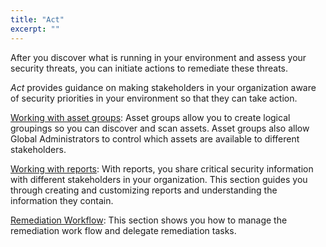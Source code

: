 ```yaml
---
title: "Act"
excerpt: ""
---
```

After you discover what is running in your environment and assess your security threats, you can initiate actions to remediate these threats.

_Act_ provides guidance on making stakeholders in your organization aware of security priorities in your environment so that they can take action.

[Working with asset groups](doc:working-with-asset-groups): Asset groups allow you to create logical groupings so you can discover and scan assets. Asset groups also allow Global Administrators to control which assets are available to different stakeholders.

[Working with reports](doc:working-with-reports): With reports, you share critical security information with different stakeholders in your organization. This section guides you through creating and customizing reports and understanding the information they contain.

[Remediation Workflow](doc:remediation-workflow): This section shows you how to manage the remediation work flow and delegate remediation tasks.